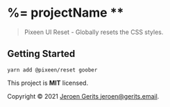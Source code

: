 # %= projectName **
> Pixeen UI Reset - Globally resets the CSS styles.

## Getting Started 

```shell
yarn add @pixeen/reset goober
```

This project is **MIT** licensed.

Copyright © 2021 [Jeroen Gerits <jeroen@gerits.email>](https://github.com/pixeen).

